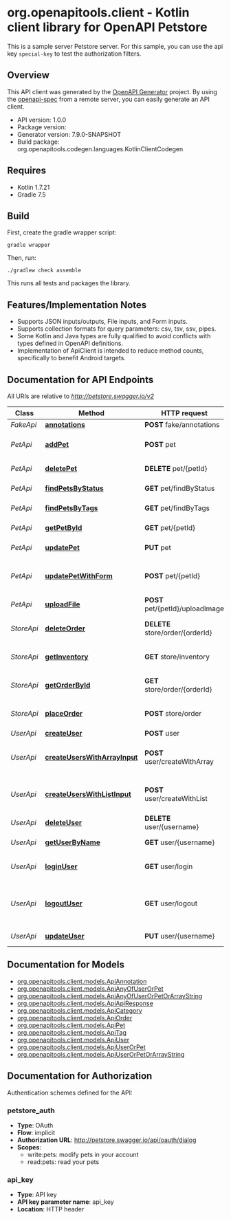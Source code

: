# org.openapitools.client - Kotlin client library for OpenAPI Petstore

This is a sample server Petstore server. For this sample, you can use the api key `special-key` to test the authorization filters.

## Overview
This API client was generated by the [OpenAPI Generator](https://openapi-generator.tech) project.  By using the [openapi-spec](https://github.com/OAI/OpenAPI-Specification) from a remote server, you can easily generate an API client.

- API version: 1.0.0
- Package version: 
- Generator version: 7.9.0-SNAPSHOT
- Build package: org.openapitools.codegen.languages.KotlinClientCodegen

## Requires

* Kotlin 1.7.21
* Gradle 7.5

## Build

First, create the gradle wrapper script:

```
gradle wrapper
```

Then, run:

```
./gradlew check assemble
```

This runs all tests and packages the library.

## Features/Implementation Notes

* Supports JSON inputs/outputs, File inputs, and Form inputs.
* Supports collection formats for query parameters: csv, tsv, ssv, pipes.
* Some Kotlin and Java types are fully qualified to avoid conflicts with types defined in OpenAPI definitions.
* Implementation of ApiClient is intended to reduce method counts, specifically to benefit Android targets.

<a id="documentation-for-api-endpoints"></a>
## Documentation for API Endpoints

All URIs are relative to *http://petstore.swagger.io/v2*

| Class | Method | HTTP request | Description |
| ------------ | ------------- | ------------- | ------------- |
| *FakeApi* | [**annotations**](docs/FakeApi.md#annotations) | **POST** fake/annotations | annotate |
| *PetApi* | [**addPet**](docs/PetApi.md#addpet) | **POST** pet | Add a new pet to the store |
| *PetApi* | [**deletePet**](docs/PetApi.md#deletepet) | **DELETE** pet/{petId} | Deletes a pet |
| *PetApi* | [**findPetsByStatus**](docs/PetApi.md#findpetsbystatus) | **GET** pet/findByStatus | Finds Pets by status |
| *PetApi* | [**findPetsByTags**](docs/PetApi.md#findpetsbytags) | **GET** pet/findByTags | Finds Pets by tags |
| *PetApi* | [**getPetById**](docs/PetApi.md#getpetbyid) | **GET** pet/{petId} | Find pet by ID |
| *PetApi* | [**updatePet**](docs/PetApi.md#updatepet) | **PUT** pet | Update an existing pet |
| *PetApi* | [**updatePetWithForm**](docs/PetApi.md#updatepetwithform) | **POST** pet/{petId} | Updates a pet in the store with form data |
| *PetApi* | [**uploadFile**](docs/PetApi.md#uploadfile) | **POST** pet/{petId}/uploadImage | uploads an image |
| *StoreApi* | [**deleteOrder**](docs/StoreApi.md#deleteorder) | **DELETE** store/order/{orderId} | Delete purchase order by ID |
| *StoreApi* | [**getInventory**](docs/StoreApi.md#getinventory) | **GET** store/inventory | Returns pet inventories by status |
| *StoreApi* | [**getOrderById**](docs/StoreApi.md#getorderbyid) | **GET** store/order/{orderId} | Find purchase order by ID |
| *StoreApi* | [**placeOrder**](docs/StoreApi.md#placeorder) | **POST** store/order | Place an order for a pet |
| *UserApi* | [**createUser**](docs/UserApi.md#createuser) | **POST** user | Create user |
| *UserApi* | [**createUsersWithArrayInput**](docs/UserApi.md#createuserswitharrayinput) | **POST** user/createWithArray | Creates list of users with given input array |
| *UserApi* | [**createUsersWithListInput**](docs/UserApi.md#createuserswithlistinput) | **POST** user/createWithList | Creates list of users with given input array |
| *UserApi* | [**deleteUser**](docs/UserApi.md#deleteuser) | **DELETE** user/{username} | Delete user |
| *UserApi* | [**getUserByName**](docs/UserApi.md#getuserbyname) | **GET** user/{username} | Get user by user name |
| *UserApi* | [**loginUser**](docs/UserApi.md#loginuser) | **GET** user/login | Logs user into the system |
| *UserApi* | [**logoutUser**](docs/UserApi.md#logoutuser) | **GET** user/logout | Logs out current logged in user session |
| *UserApi* | [**updateUser**](docs/UserApi.md#updateuser) | **PUT** user/{username} | Updated user |


<a id="documentation-for-models"></a>
## Documentation for Models

 - [org.openapitools.client.models.ApiAnnotation](docs/ApiAnnotation.md)
 - [org.openapitools.client.models.ApiAnyOfUserOrPet](docs/ApiAnyOfUserOrPet.md)
 - [org.openapitools.client.models.ApiAnyOfUserOrPetOrArrayString](docs/ApiAnyOfUserOrPetOrArrayString.md)
 - [org.openapitools.client.models.ApiApiResponse](docs/ApiApiResponse.md)
 - [org.openapitools.client.models.ApiCategory](docs/ApiCategory.md)
 - [org.openapitools.client.models.ApiOrder](docs/ApiOrder.md)
 - [org.openapitools.client.models.ApiPet](docs/ApiPet.md)
 - [org.openapitools.client.models.ApiTag](docs/ApiTag.md)
 - [org.openapitools.client.models.ApiUser](docs/ApiUser.md)
 - [org.openapitools.client.models.ApiUserOrPet](docs/ApiUserOrPet.md)
 - [org.openapitools.client.models.ApiUserOrPetOrArrayString](docs/ApiUserOrPetOrArrayString.md)


<a id="documentation-for-authorization"></a>
## Documentation for Authorization


Authentication schemes defined for the API:
<a id="petstore_auth"></a>
### petstore_auth

- **Type**: OAuth
- **Flow**: implicit
- **Authorization URL**: http://petstore.swagger.io/api/oauth/dialog
- **Scopes**: 
  - write:pets: modify pets in your account
  - read:pets: read your pets

<a id="api_key"></a>
### api_key

- **Type**: API key
- **API key parameter name**: api_key
- **Location**: HTTP header


